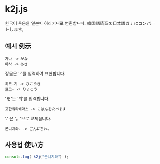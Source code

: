 k2j.js
======

한국어 독음을 일본어 히라가나로 변환합니다.
韓国語読音を日本語ガナにコンバートします。

예시 例示
----
```
가나 -> がな
아사 -> あさ
```
장음은 '-'를 입력하여 표현합니다.
```
히코-기 -> ひこうぎ
료코- -> りょこう
```
'を'는 '워'를 입력합니다.
```
고한워타베마스 -> こはんをたべます
```
'.' 은 '。'으로 교체됩니다.
```
곤니치와. -> ごんにちわ。
```

사용법 使い方
----
```js
console.log( k2j("곤니치와") );
```
